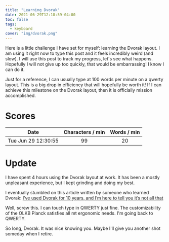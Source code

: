```yaml
---
title: "Learning Dvorak"
date: 2021-06-29T12:18:59-04:00
toc: false
tags:
  - keyboard
cover: "img/dvorak.png"
---
```


Here is a little challenge I have set for myself: learning the Dvorak layout. I am using it right now to type
this post and it feels incredibly weird (and slow). I will use this post to track my progress, let's see what
happens. Hopefully I will not give up too quickly, that would be embarrassing! I know I can do it.

Just for a reference, I can usually type at 100 words per minute on a qwerty layout. This is a big drop in
efficiency that will hopefully be worth it! If I can achieve this
milestone on the Dvorak layout, then it is officially mission accomplished.

# Scores

| Date | Characters / min | Words / min|
|:-------------:|:-------------:|:-------------:|
| Tue Jun 29 12:30:55 | 99 | 20 |

# Update

I have spent 4 hours using the Dvorak layout at work. It has been a mostly unpleasant experience, but I kept
grinding and doing my best.

I eventually stumbled on this article written by someone who learned Dvorak: [I’ve used Dvorak for 10 years,
and I’m here to tell you it’s not all that](https://www.theverge.com/2019/2/17/18223384/dvorak-qwerty-keyboard-layout-10-years-speed-ergonomics)

Well, screw this. I can touch type in QWERTY just fine. The customizability of the OLKB Planck satisfies all
mt ergonomic needs. I'm going back to QWERTY.

So long, Dvorak. It was nice knowing you. Maybe I'll give you another shot someday when I retire.
